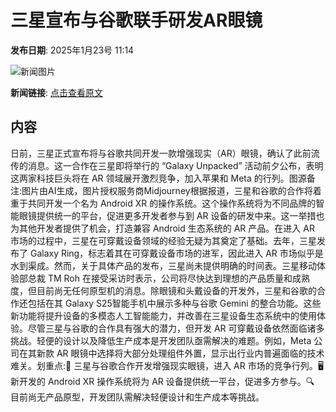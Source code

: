 # 三星宣布与谷歌联手研发AR眼镜

**发布日期**: 2025年1月23号 11:14

![新闻图片](https://pic.chinaz.com/picmap/202304251756329055_7.jpg)

**新闻链接**: [点击查看原文](https://www.aibase.com/zh/news/14955)

## 内容

日前，三星正式宣布将与谷歌共同开发一款增强现实（AR）眼镜，确认了此前流传的消息。这一合作在三星即将举行的 “Galaxy Unpacked” 活动前夕公布，表明这两家科技巨头将在 AR 领域展开激烈竞争，加入苹果和 Meta 的行列。图源备注:图片由AI生成，图片授权服务商Midjourney根据报道，三星和谷歌的合作将着重于共同开发一个名为 Android XR 的操作系统。这个操作系统将为不同品牌的智能眼镜提供统一的平台，促进更多开发者参与到 AR 设备的研发中来。这一举措也为其他开发者提供了机会，打造兼容 Android 生态系统的 AR 产品。在进入 AR 市场的过程中，三星在可穿戴设备领域的经验无疑为其奠定了基础。去年，三星发布了 Galaxy Ring，标志着其在可穿戴设备市场的进军，因此进入 AR 市场似乎是水到渠成。然而，关于具体产品的发布，三星尚未提供明确的时间表。三星移动体验部总裁 TM Roh 在接受采访时表示，公司将尽快达到理想的产品质量和成熟度，但目前尚无任何原型机的消息。除眼镜和头戴设备的开发外，三星和谷歌的合作还包括在其 Galaxy S25智能手机中展示多种与谷歌 Gemini 的整合功能。这些新功能将提升设备的多模态人工智能能力，并改善在三星设备生态系统中的使用体验。尽管三星与谷歌的合作具有强大的潜力，但开发 AR 可穿戴设备依然面临诸多挑战。轻便的设计以及降低生产成本是开发团队亟需解决的难题。例如，Meta 公司在其新款 AR 眼镜中选择将大部分处理组件外置，显示出行业内普遍面临的技术难关。划重点:📅 三星与谷歌合作开发增强现实眼镜，进入 AR 市场的竞争行列。🖥️ 新开发的 Android XR 操作系统将为 AR 设备提供统一平台，促进多方参与。🔍 目前尚无产品原型，开发团队需解决轻便设计和生产成本等挑战。
